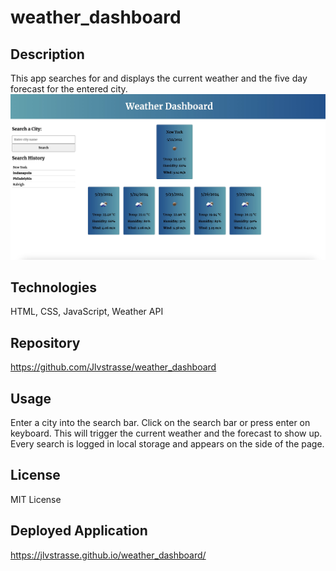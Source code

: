 # weather_dashboard

## Description 
This app searches for and displays the current weather and the five day forecast for the entered city.
![Weather Dashboard](./assets/picture/weatherdash.jpg)

## Technologies
HTML, CSS, JavaScript, Weather API

## Repository
https://github.com/Jlvstrasse/weather_dashboard

## Usage
Enter a city into the search bar. Click on the search bar or press enter on keyboard. This will trigger the current weather and the forecast to show up. Every search is logged in local storage and appears on the side of the page.

## License
MIT License

## Deployed Application
https://jlvstrasse.github.io/weather_dashboard/